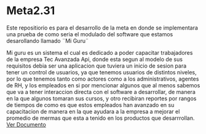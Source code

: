 # Meta2.31
Este repositiorio es para el desarrollo de la meta en donde se implementara una prueba de como seria el modulado del software que estamos desarollando llamado ¨Mi Guru¨

Mi guru es un sistema el cual es dedicado a poder capacitar trabajadores de la empresa Tec Avanzada Api, donde esta segun al modelo de sus requisitos debia ser una aplicacion que tuviera un inicio de sesion para tener un control de usuarios, ya que tenemos usuarios de distintos niveles, por lo que tenemos tanto como actores como a los administrativos, agentes de RH, y los empleados en si por mencionar algunos que al menos sabemos que va a tener interaccion directa con el software a desarrollar, de manera en la que algunos tomaran sus cursos, y otro recibiran reportes por rangos de tiempos de como es que estos empleados han avanzado en su capacitacion de manera en la que ayudara a la empresa a mejorar el promedio de mermas que esta a tenido en los productos que desarrrollan.
[Ver Documento](https://github.com/Medina14Manuel/Meta2.31/blob/main/Meta2.2.1ArquitecturaMiguru%20(1).pdf)

